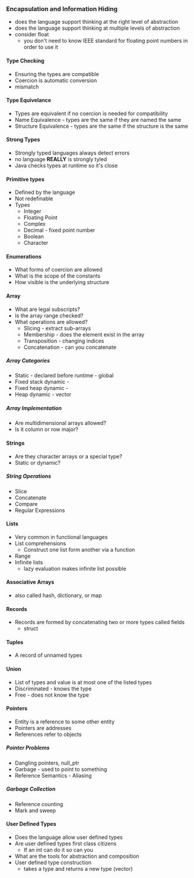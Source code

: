 ### Encapsulation and Information Hiding
* does the language support thinking at the right level of abstraction 
* does the language support thinking at multiple levels of abstraction
* consider float
  * you don't need to know IEEE standard for floating point numbers in order to use it

#### Type Checking
* Ensuring the types are compatible
* Coercion is automatic conversion
* mismatch

#### Type Equivelance
* Types are equivalent if no coercion is needed for compatibility
* Name Equivalence - types are the same if they are named the same
* Structure Equivalence - types are the same if the structure is the same

#### Strong Types
* Strongly typed languages always detect errors
* no language **REALLY** is strongly tyled
* Java checks types at runtime so it's close

#### Primitive types
* Defined by the language
* Not redefinable
* Types
  * Integer
  * Floating Point
  * Complex
  * Decimal - fixed point number
  * Boolean
  * Character

#### Enumerations
* What forms of coercion are allowed
* What is the scope of the constants
* How visible is the underlying structure

#### Array
* What are legal subscripts?
* Is the array range checked?
* What operations are allowed?
  * Slicing - extract sub-arrays
  * Membership - does the element exist in the array
  * Transposition - changing indices
  * Concatenation - can you concatenate 

##### Array Categories
* Static - declared before runtime - global
* Fixed stack dynamic -
* Fixed heap dynamic - 
* Heap dynamic - vector

##### Array Implementation
* Are multidimensional arrays allowed?
* Is it column or row major?

#### Strings
* Are they character arrays or a special type?
* Static or dynamic?

##### String Operations
* Slice
* Concatenate
* Compare
* Regular Expressions


#### Lists
* Very common in functional languages
* List comprehensions
  * Construct one list form another via a function
* Range
* Infinite lists
  * lazy evaluation makes infinite list possible

#### Associative Arrays
* also called hash, dictionary, or map

#### Records
* Records are formed by concatenating two or more types called fields
  * struct

#### Tuples
* A record of unnamed types

#### Union
* List of types and value is at most one of the listed types
* Discriminated - knows the type
* Free - does not know the type

#### Pointers
* Entity is a reference to some other entity
* Pointers are addresses
* References refer to objects

##### Pointer Problems
* Dangling pointers, null_ptr
* Garbage - used to point to something
* Reference Semantics - Aliasing

##### Garbage Collection
* Reference counting
* Mark and sweep

#### User Defined Types
* Does the language allow user defined types
* Are user defined types first class citizens
  * If an int can do it so can you
* What are the tools for abstraction and composition
* User defined type construction
  * takes a type and returns a new type (vector)
